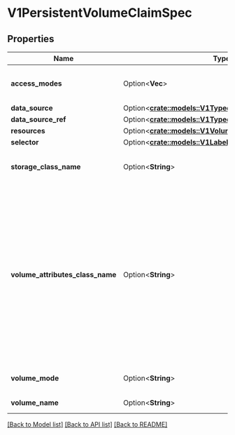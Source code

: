 # V1PersistentVolumeClaimSpec

## Properties

Name | Type | Description | Notes
------------ | ------------- | ------------- | -------------
**access_modes** | Option<**Vec<String>**> | accessModes contains the desired access modes the volume should have. More info: https://kubernetes.io/docs/concepts/storage/persistent-volumes#access-modes-1 | [optional]
**data_source** | Option<[**crate::models::V1TypedLocalObjectReference**](v1.TypedLocalObjectReference.md)> |  | [optional]
**data_source_ref** | Option<[**crate::models::V1TypedObjectReference**](v1.TypedObjectReference.md)> |  | [optional]
**resources** | Option<[**crate::models::V1VolumeResourceRequirements**](v1.VolumeResourceRequirements.md)> |  | [optional]
**selector** | Option<[**crate::models::V1LabelSelector**](v1.LabelSelector.md)> |  | [optional]
**storage_class_name** | Option<**String**> | storageClassName is the name of the StorageClass required by the claim. More info: https://kubernetes.io/docs/concepts/storage/persistent-volumes#class-1 | [optional]
**volume_attributes_class_name** | Option<**String**> | volumeAttributesClassName may be used to set the VolumeAttributesClass used by this claim. If specified, the CSI driver will create or update the volume with the attributes defined in the corresponding VolumeAttributesClass. This has a different purpose than storageClassName, it can be changed after the claim is created. An empty string value means that no VolumeAttributesClass will be applied to the claim but it's not allowed to reset this field to empty string once it is set. If unspecified and the PersistentVolumeClaim is unbound, the default VolumeAttributesClass will be set by the persistentvolume controller if it exists. If the resource referred to by volumeAttributesClass does not exist, this PersistentVolumeClaim will be set to a Pending state, as reflected by the modifyVolumeStatus field, until such as a resource exists. More info: https://kubernetes.io/docs/concepts/storage/volume-attributes-classes/ (Beta) Using this field requires the VolumeAttributesClass feature gate to be enabled (off by default). | [optional]
**volume_mode** | Option<**String**> | volumeMode defines what type of volume is required by the claim. Value of Filesystem is implied when not included in claim spec. | [optional]
**volume_name** | Option<**String**> | volumeName is the binding reference to the PersistentVolume backing this claim. | [optional]

[[Back to Model list]](../README.md#documentation-for-models) [[Back to API list]](../README.md#documentation-for-api-endpoints) [[Back to README]](../README.md)


